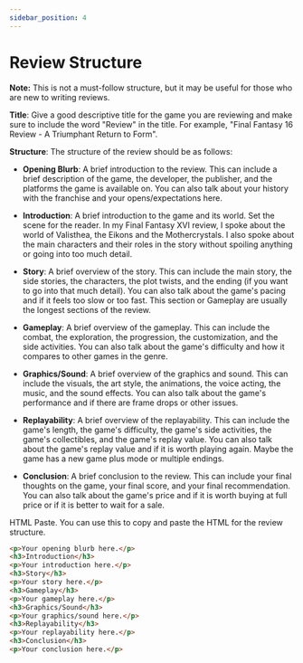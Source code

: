 ```yaml
---
sidebar_position: 4
---
```


# Review Structure

**Note:** This is not a must-follow structure, but it may be useful for those who are new to writing reviews.

**Title**: Give a good descriptive title for the game you are reviewing and make sure to include the word "Review" in the title. For example, "Final Fantasy 16 Review - A Triumphant Return to Form".

**Structure**: The structure of the review should be as follows:

- **Opening Blurb**: A brief introduction to the review. This can include a brief description of the game, the developer, the publisher, and the platforms the game is available on. You can also talk about your history with the franchise and your opens/expectations here.


- **Introduction**: A brief introduction to the game and its world. Set the scene for the reader. In my Final Fantasy XVI review, I spoke about the world of Valisthea, the Eikons and the Mothercrystals. I also spoke about the main characters and their roles in the story without spoiling anything or going into too much detail.


- **Story**: A brief overview of the story. This can include the main story, the side stories, the characters, the plot twists, and the ending (if you want to go into that much detail). You can also talk about the game's pacing and if it feels too slow or too fast. This section or Gameplay are usually the longest sections of the review.


- **Gameplay**: A brief overview of the gameplay. This can include the combat, the exploration, the progression, the customization, and the side activities. You can also talk about the game's difficulty and how it compares to other games in the genre. 


- **Graphics/Sound**: A brief overview of the graphics and sound. This can include the visuals, the art style, the animations, the voice acting, the music, and the sound effects. You can also talk about the game's performance and if there are frame drops or other issues.


- **Replayability**: A brief overview of the replayability. This can include the game's length, the game's difficulty, the game's side activities, the game's collectibles, and the game's replay value. You can also talk about the game's replay value and if it is worth playing again. Maybe the game has a new game plus mode or multiple endings.


- **Conclusion**: A brief conclusion to the review. This can include your final thoughts on the game, your final score, and your final recommendation. You can also talk about the game's price and if it is worth buying at full price or if it is better to wait for a sale.


HTML Paste. You can use this to copy and paste the HTML for the review structure.

```html 
<p>Your opening blurb here.</p>
<h3>Introduction</h3>
<p>Your introduction here.</p>
<h3>Story</h3>
<p>Your story here.</p>
<h3>Gameplay</h3>
<p>Your gameplay here.</p>
<h3>Graphics/Sound</h3>
<p>Your graphics/sound here.</p>
<h3>Replayability</h3>
<p>Your replayability here.</p>
<h3>Conclusion</h3>
<p>Your conclusion here.</p>
```